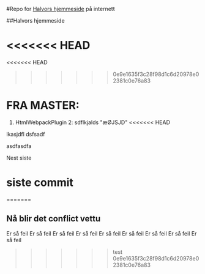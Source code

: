 #Repo for [Halvors hjemmeside](https://ronneseth.no) på internett

##Halvors hjemmeside

<<<<<<< HEAD
=======
<<<<<<< HEAD
>>>>>>> 0e9e1635f3c28f98d1c6d20978e02381c0e76a83

# FRA MASTER:
1. HtmlWebpackPlugin
2: sdflkjalds
"æØJSJD"
<<<<<<< HEAD

lkasjdfl
dsfsadf

asdfasdfa


Nest siste



siste commit
=======
=======
## Nå blir det conflict vettu

Er så feil
Er så feil
Er så feil
Er så feil
Er så feil
Er så feil
Er så feil
Er så feil
Er så feil
>>>>>>> test
>>>>>>> 0e9e1635f3c28f98d1c6d20978e02381c0e76a83
